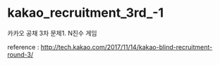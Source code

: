 # kakao_recruitment_3rd_-1

카카오 공채 3차 문제1. N진수 게임

reference : http://tech.kakao.com/2017/11/14/kakao-blind-recruitment-round-3/
